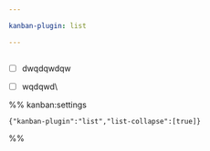 ```yaml
---

kanban-plugin: list

---
```


## 

- [ ] dwqdqwdqw
- [ ] wqdqwd\




%% kanban:settings
```
{"kanban-plugin":"list","list-collapse":[true]}
```
%%